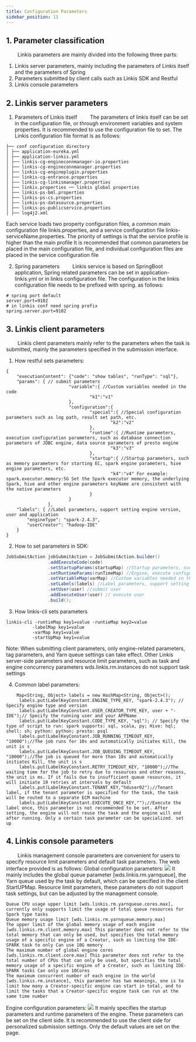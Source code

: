 ```yaml
---
title: Configuration Parameters
sidebar_position: 11
---
```


## 1. Parameter classification

&nbsp;&nbsp;&nbsp;&nbsp;&nbsp;&nbsp;&nbsp;&nbsp;Linkis parameters are mainly divided into the following three parts:
1. Linkis server parameters, mainly including the parameters of Linkis itself and the parameters of Spring
2. Parameters submitted by client calls such as Linkis SDK and Restful
3. Linkis console parameters


## 2. Linkis server parameters

1. Parameters of Linkis itself
   &nbsp;&nbsp;&nbsp;&nbsp;&nbsp;&nbsp;&nbsp;&nbsp;The parameters of linkis itself can be set in the configuration file, or through environment variables and system properties. It is recommended to use the configuration file to set.
   The Linkis configuration file format is as follows:
```shell
├── conf configuration directory
│ ├── application-eureka.yml
│ ├── application-linkis.yml
│ ├── linkis-cg-engineconnmanager-io.properties
│ ├── linkis-cg-engineconnmanager.properties
│ ├── linkis-cg-engineplugin.properties
│ ├── linkis-cg-entrance.properties
│ ├── linkis-cg-linkismanager.properties
│ ├── linkis.properties ── linkis global properties
│ ├── linkis-ps-bml.properties
│ ├── linkis-ps-cs.properties
│ ├── linkis-ps-datasource.properties
│ ├── linkis-ps-publicservice.properties
│ ├── log4j2.xml
````
Each service loads two property configuration files, a common main configuration file linkis.properties, and a service configuration file linkis-serviceName.properties. The priority of settings is that the service profile is higher than the main profile
It is recommended that common parameters be placed in the main configuration file, and individual configuration files are placed in the service configuration file

2. Spring parameters
   &nbsp;&nbsp;&nbsp;&nbsp;&nbsp;&nbsp;&nbsp;&nbsp;Linkis service is based on SpringBoot application, Spring related parameters can be set in application-linkis.yml or in linkis configuration file. The configuration in the linkis configuration file needs to be prefixed with spring. as follows:

```shell
# spring port default
server.port=9102
# in linkis conf need spring prefix
spring.server.port=9102

````

## 3. Linkis client parameters
&nbsp;&nbsp;&nbsp;&nbsp;&nbsp;&nbsp;&nbsp;&nbsp;Linkis client parameters mainly refer to the parameters when the task is submitted, mainly the parameters specified in the submission interface.
1. How restful sets parameters:

```shell
{
    "executionContent": {"code": "show tables", "runType": "sql"},
    "params": { // submit parameters
                        "variable":{ //Custom variables needed in the code
                                "k1":"v1"
                        },
                        "configuration":{
                                "special":{ //Special configuration parameters such as log path, result set path, etc.
                                        "k2":"v2"
                                },
                                "runtime":{ //Runtime parameters, execution configuration parameters, such as database connection parameters of JDBC engine, data source parameters of presto engine
                                        "k3":"v3"
                                },
                                "startup":{ //Startup parameters, such as memory parameters for starting EC, spark engine parameters, hive engine parameters, etc.
                                        "k4":"v4" For example: spark.executor.memory:5G Set the Spark executor memory, the underlying Spark, hive and other engine parameters keyName are consistent with the native parameters
                                }
                        }
                },
    "labels": { //Label parameters, support setting engine version, user and application
        "engineType": "spark-2.4.3",
        "userCreator": "hadoop-IDE"
    }
}
````
2. How to set parameters in SDK:

````java
JobSubmitAction jobSubmitAction = JobSubmitAction.builder()
                .addExecuteCode(code)
                .setStartupParams(startupMap) //Startup parameters, such as memory parameters for starting EC, spark engine parameters, hive engine parameters, etc., such as: spark.executor.memory:5G Set the Spark executor memory, the underlying Spark, hive and other engine parameters keyName is the same as the original parameter
                .setRuntimeParams(runTimeMap) //Engine, execute configuration parameters, such as database connection parameters of JDBC engine, data source parameters of presto engine
                .setVariableMap(varMap) //Custom variables needed in the code
                .setLabels(labels) //Label parameters, support setting engine version, user and application, etc.
                .setUser(user) //submit user
                .addExecuteUser(user) // execute user
                .build();
````
3. How linkis-cli sets parameters

```shell
linkis-cli -runtieMap key1=value -runtieMap key2=value
          -labelMap key1=value
          -varMap key1=value
          -startUpMap key1=value

````
Note: When submitting client parameters, only engine-related parameters, tag parameters, and Yarn queue settings can take effect. Other Linkis server-side parameters and resource limit parameters, such as task and engine concurrency parameters wds.linkis.rm.instances do not support task settings

4. Common label parameters:

```shell
    Map<String, Object> labels = new HashMap<String, Object>();
     labels.put(LabelKeyConstant.ENGINE_TYPE_KEY, "spark-2.4.3"); // Specify engine type and version
     labels.put(LabelKeyConstant.USER_CREATOR_TYPE_KEY, user + "-IDE");// Specify the running user and your APPName
     labels.put(LabelKeyConstant.CODE_TYPE_KEY, "sql"); // Specify the type of script to run: spark supports: sql, scala, py; Hive: hql; shell: sh; python: python; presto: psql
     labels.put(LabelKeyConstant.JOB_RUNNING_TIMEOUT_KEY, "10000");//The job runs for 10s and automatically initiates Kill, the unit is s
     labels.put(LabelKeyConstant.JOB_QUEUING_TIMEOUT_KEY, "10000");//The job is queued for more than 10s and automatically initiates Kill, the unit is s
     labels.put(LabelKeyConstant.RETRY_TIMEOUT_KEY, "10000");//The waiting time for the job to retry due to resources and other reasons, the unit is ms. If it fails due to insufficient queue resources, it will initiate 10 retries at intervals by default
     labels.put(LabelKeyConstant.TENANT_KEY,"hduser02");//Tenant label, if the tenant parameter is specified for the task, the task will be routed to a separate ECM machine
     labels.put(LabelKeyConstant.EXECUTE_ONCE_KEY,"");//Execute the label once, this parameter is not recommended to be set. After setting, the engine will not reuse the task and the engine will end after running. Only a certain task parameter can be specialized. set up
````

## 4. Linkis console parameters
&nbsp;&nbsp;&nbsp;&nbsp;&nbsp;&nbsp;&nbsp;&nbsp;Linkis management console parameters are convenient for users to specify resource limit parameters and default task parameters. The web interface provided is as follows:
Global configuration parameters:
![](/Images/development/linkis_global_conf.png)
It mainly includes the global queue parameter [wds.linkis.rm.yarnqueue], the Yarn queue used by the task by default, which can be specified in the client StartUPMap.
Resource limit parameters, these parameters do not support task settings, but can be adjusted by the management console.
```shell
Queue CPU usage upper limit [wds.linkis.rm.yarnqueue.cores.max], currently only supports limit the usage of total queue resources for Spark type tasks
Queue memory usage limit [wds.linkis.rm.yarnqueue.memory.max]
The upper limit of the global memory usage of each engine [wds.linkis.rm.client.memory.max] This parameter does not refer to the total memory that can only be used, but specifies the total memory usage of a specific engine of a Creator, such as limiting the IDE-SPARK task to only Can use 10G memory
The maximum number of global engine cores [wds.linkis.rm.client.core.max] This parameter does not refer to the total number of CPUs that can only be used, but specifies the total memory usage of a specific engine of a Creator, such as limiting IDE-SPARK tasks Can only use 10Cores
The maximum concurrent number of each engine in the world [wds.linkis.rm.instance], this parameter has two meanings, one is to limit how many a Creator-specific engine can start in total, and to limit the tasks that a Creator-specific engine task can run at the same time number
````
Engine configuration parameters:
![](/Images/development/linkis_creator_ec_conf.png)
It mainly specifies the startup parameters and runtime parameters of the engine. These parameters can be set on the client side. It is recommended to use the client side for personalized submission settings. Only the default values ​​are set on the page.